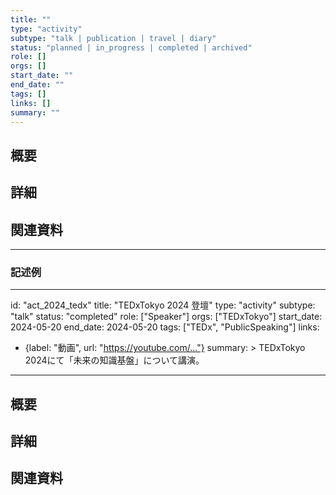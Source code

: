 ```yaml
---
title: ""
type: "activity"
subtype: "talk | publication | travel | diary"
status: "planned | in_progress | completed | archived"
role: []
orgs: []
start_date: ""
end_date: ""
tags: []
links: []
summary: ""
---
```


## 概要

## 詳細

## 関連資料

---

### 記述例

---
id: "act_2024_tedx"
title: "TEDxTokyo 2024 登壇"
type: "activity"
subtype: "talk"
status: "completed"
role: ["Speaker"]
orgs: ["TEDxTokyo"]
start_date: 2024-05-20
end_date: 2024-05-20
tags: ["TEDx", "PublicSpeaking"]
links:
  - {label: "動画", url: "https://youtube.com/..."}
summary: >
  TEDxTokyo 2024にて「未来の知識基盤」について講演。
---

## 概要

## 詳細

## 関連資料
